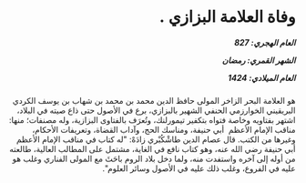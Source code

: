 <h1 dir="rtl">وفاة العلامة البزازي .</h1>

<h5 dir="rtl">العام الهجري:  827

الشهر القمري: رمضان

العام الميلادي: 1424</h5>

<p dir="rtl">هو العلامة البحر الزاخر المولى حافظ الدين محمد بن محمد بن شهاب بن يوسف الكردي البريقيني الخوارزمي الحنفي الشهير بالبزازي، برع في الأصول حتى ذاع صيته في البلاد، اشتهر بفتاويه وخاصة فتواه بتكفير تيمورلنك، وتُعرَف بالفتاوى البزازية، وله مصنفات؛ منها: مناقب الإمام الأعظم  أبي حنيفة، ومناسك الحج، وآداب القضاة، وتعريفات الأحكام، وغيرها من الكتب. قال عصام الدين طاشْكُبْري زادَهْ: "له كتاب في مناقب الإمام الأعظم أبي حنيفة رضي الله عنه، وهو كتاب نافع في الغاية، مشتمل على المطالب العالية، طالعته من أوله إلى آخره واستفدت منه، ولما دخل بلاد الروم باحَثَ مع المولى الفناري وغلب هو عليه في الفروع، وغلب ذلك عليه في الأصول وسائر العلوم".</p></br>
